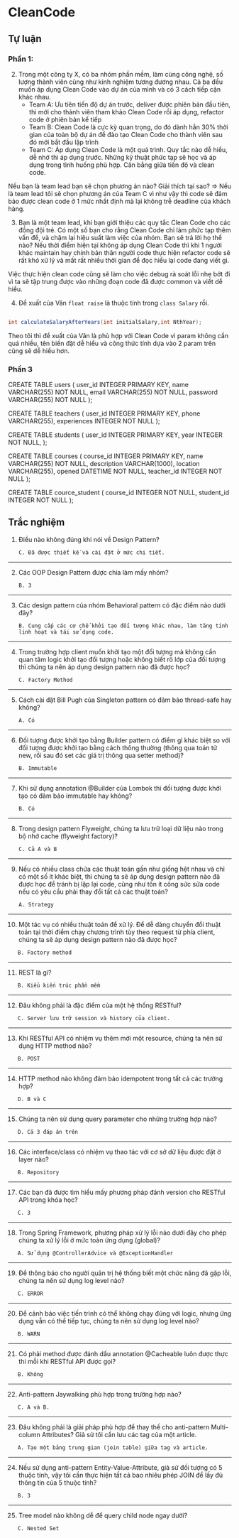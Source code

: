 # CleanCode

## Tự luận

### Phần 1:

2. Trong một công ty X, có ba nhóm phần mềm, làm cùng công nghệ, số lượng thành viên cũng như kinh nghiệm tương đương
   nhau. Cả ba đều muốn áp dụng Clean Code vào dự án của mình và có 3 cách tiếp cận khác nhau.
    - Team A: Ưu tiên tiến độ dự án trước, deliver được phiên bản đầu tiên, thì mới cho thành viên tham khảo Clean Code
      rồi áp dụng, refactor code ở phiên bản kế tiếp
    - Team B: Clean Code là cực kỳ quan trọng, do đó dành hẳn 30% thời gian của toàn bộ dự án để đào tạo Clean Code cho
      thành viên sau đó mới bắt đầu lập trình
    - Team C: Áp dụng Clean Code là một quá trình. Quy tắc nào dễ hiểu, dễ nhớ thì áp dụng trước. Những kỹ thuật phức
      tạp sẽ học và áp dụng trong tình huống phù hợp. Cân bằng giữa tiến độ và clean code.

Nếu bạn là team lead bạn sẽ chọn phương án nào? Giải thích tại sao? => Nếu là team lead tôi sẽ chọn phương án của Team C
vì như vậy thì code sẽ đảm bảo được clean code ở 1 mức nhất định mà lại không trễ deadline của khách hàng.

3. Bạn là một team lead, khi bạn giới thiệu các quy tắc Clean Code cho các đồng đội trẻ. Có một số bạn cho rằng Clean
   Code chỉ làm phức tạp thêm vấn đề, và chậm lại hiệu suất làm việc của nhóm. Bạn sẽ trả lời họ thế nào? Nếu thời điểm
   hiện tại không áp dụng Clean Code thì khi 1 người khác maintain hay chính bản thân người code thực hiện refactor code
   sẽ rất khó xử lý và mất rất nhiều thời gian để đọc hiểu lại code đang viết gì.

Việc thực hiện clean code cũng sẽ làm cho việc debug rà soát lỗi nhẹ bớt đi vì ta sẽ tập trung được vào những đoạn code
đã được common và viết dễ hiểu.

4. Đề xuất của Vân
   ```float raise``` là thuộc tính trong ```class Salary``` rồi.

```java

int calculateSalaryAfterYears(int initialSalary,int NthYear);

```

Theo tôi thì đề xuất của Vân là phù hợp với Clean Code vì param không cần quá nhiều, tên biến đặt dễ hiểu và công thức
tính dựa vào 2 param trên cũng sẽ dễ hiểu hơn.

### Phần 3

CREATE TABLE users (
user_id INTEGER PRIMARY KEY, name VARCHAR(255) NOT NULL, email VARCHAR(255) NOT NULL, password VARCHAR(255) NOT NULL
);

CREATE TABLE teachers (
user_id INTEGER PRIMARY KEY, phone VARCHAR(255), experiences INTEGER NOT NULL
);

CREATE TABLE students (
user_id INTEGER PRIMARY KEY, year INTEGER NOT NULL,
);

CREATE TABLE courses (
course_id INTEGER PRIMARY KEY, name VARCHAR(255) NOT NULL, description VARCHAR(1000), location VARCHAR(255), opened
DATETIME NOT NULL, teacher_id INTEGER NOT NULL
);

CREATE TABLE cource_student (
course_id INTEGER NOT NULL, student_id INTEGER NOT NULL
);

## Trắc nghiệm

1. Điều nào không đúng khi nói về Design Pattern?
   ```
   C. Đã được thiết kế và cài đặt ở mức chi tiết.
   ```

---

2. Các OOP Design Pattern được chia làm mấy nhóm?
   ```
   B. 3
   ```

---

3. Các design pattern của nhóm Behavioral pattern có đặc điểm nào dưới đây?
   ```
   B. Cung cấp các cơ chế khởi tạo đối tượng khác nhau, làm tăng tính linh hoạt và tái sử dụng code.
   ```

---

4. Trong trường hợp client muốn khởi tạo một đối tượng mà không cần quan tâm logic khởi tạo đối tượng hoặc không biết rõ
   lớp của đối tượng thì chúng ta nên áp dụng design pattern nào đã được học?
   ```
   C. Factory Method
   ```

---

5. Cách cài đặt Bill Pugh của Singleton pattern có đảm bảo thread-safe hay không?
   ```
   A. Có
   ```

---

6. Đối tượng được khởi tạo bằng Builder pattern có điểm gì khác biệt so với đối tượng được khởi tạo bằng cách thông
   thường (thông qua toán tử new, rồi sau đó set các giá trị thông qua setter method)?
   ```
   B. Immutable
   ```

---

7. Khi sử dụng annotation @Builder của Lombok thì đối tượng được khởi tạo có đảm bảo immutable hay không?
   ```
   B. Có
   ```

---

8. Trong design pattern Flyweight, chúng ta lưu trữ loại dữ liệu nào trong bộ nhớ cache (flyweight factory)?
   ```
   C. Cả A và B
   ```

---

9. Nếu có nhiều class chứa các thuật toán gần như giống hệt nhau và chỉ có một số ít khác biệt, thì chúng ta sẽ áp dụng
   design pattern nào đã được học để tránh bị lặp lại code, cũng như tốn ít công sức sửa code nếu có yêu cầu phải thay
   đổi tất cả các thuật toán?
   ```
   A. Strategy
   ```

---

10. Một tác vụ có nhiều thuật toán để xử lý. Để dễ dàng chuyển đổi thuật toán tại thời điểm chạy chương trình tùy theo
    request từ phía client, chúng ta sẽ áp dụng design pattern nào đã được học?

   ```
      B. Factory method
   ```

---

11. REST là gì?

   ```
      B. Kiểu kiến trúc phần mềm
   ```

---

12. Đâu không phải là đặc điểm của một hệ thống RESTful?

   ```
      C. Server lưu trữ session và history của client.
   ```

---

13. Khi RESTful API có nhiệm vụ thêm mới một resource, chúng ta nên sử dụng HTTP method nào?

   ```
      B. POST
   ```

---

14. HTTP method nào không đảm bảo idempotent trong tất cả các trường hợp?

   ```
      D. B và C
   ```

---

15. Chúng ta nên sử dụng query parameter cho những trường hợp nào?

   ```
      D. Cả 3 đáp án trên
   ```

---

16. Các interface/class có nhiệm vụ thao tác với cơ sở dữ liệu được đặt ở layer nào?

   ```
      B. Repository
   ```

---

17. Các bạn đã được tìm hiểu mấy phương pháp đánh version cho RESTful API trong khóa học?

   ```
      C. 3
   ```

---

18. Trong Spring Framework, phương pháp xử lý lỗi nào dưới đây cho phép chúng ta xử lý lỗi ở mức toàn ứng dụng (global)?

   ```
      A. Sử dụng @ControllerAdvice và @ExceptionHandler
   ```

---

19. Để thông báo cho người quản trị hệ thống biết một chức năng đã gặp lỗi, chúng ta nên sử dụng log level nào?

   ```
      C. ERROR
   ```

---

20. Để cảnh báo việc tiến trình có thể không chạy đúng với logic, nhưng ứng dụng vẫn có thể tiếp tục, chúng ta nên sử
    dụng log level nào?

   ```
      B. WARN
   ```

---

21. Có phải method được đánh dấu annotation @Cacheable luôn được thực thi mỗi khi RESTful API được gọi?

   ```
      B. Không
   ```

---

22. Anti-pattern Jaywalking phù hợp trong trường hợp nào?

   ```
      C. A và B.
   ```

---

23. Đâu không phải là giải pháp phù hợp để thay thế cho anti-pattern Multi-column Attributes? Giả sử tôi cần lưu các tag
    của một article.

   ```
      A. Tạo một bảng trung gian (join table) giữa tag và article.
   ```

---

24. Nếu sử dụng anti-pattern Entity-Value-Attribute, giả sử đối tượng có 5 thuộc tính, vậy tôi cần thực hiện tất cả bao
    nhiêu phép JOIN để lấy đủ thông tin của 5 thuộc tính?

   ```
      B. 3
   ```

---

25. Tree model nào không dễ để query child node ngay dưới?

   ```
      C. Nested Set
   ```